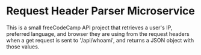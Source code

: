 # Request Header Parser Microservice

This is a small freeCodeCamp API project that retrieves a user's IP, preferred language, and browser they are using from the request headers when a get request is sent to '/api/whoami', and returns a JSON object with those values.